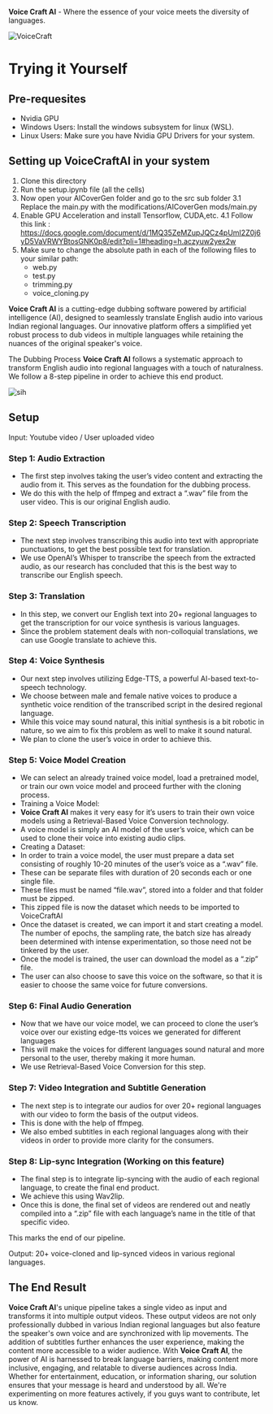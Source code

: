 **Voice Craft AI** - Where the essence of your voice meets the diversity of languages.


![VoiceCraft](https://github.com/HallowSiddharth/VoiceCraftAI/assets/120928306/8e7ac6c1-5331-4f90-8a50-4bd821b49c69)



# Trying it Yourself

## Pre-requesites
- Nvidia GPU
- Windows Users: Install the windows subsystem for linux (WSL).
- Linux Users: Make sure you have Nvidia GPU Drivers for your system.

## Setting up VoiceCraftAI in your system
1. Clone this directory
2. Run the setup.ipynb file (all the cells)
3. Now open your AICoverGen folder and go to the src sub folder
	3.1 Replace the main.py with the modifications/AICoverGen mods/main.py
4. Enable GPU Acceleration and install Tensorflow, CUDA,etc.
	4.1 Follow this link : https://docs.google.com/document/d/1MQ35ZeMZupJQCz4pUmI2Z0j6yD5VaVRWYBtosGNK0p8/edit?pli=1#heading=h.aczyuw2yex2w
5. Make sure to change the absolute path in each of the following files to your similar path:
   	- web.py
   	- test.py
   	- trimming.py
   	- voice_cloning.py

**Voice Craft AI** is a cutting-edge dubbing software powered by artificial intelligence (AI), designed to seamlessly translate English audio into various Indian regional languages. Our innovative platform offers a simplified yet robust process to dub videos in multiple languages while retaining the nuances of the original speaker's voice.

The Dubbing Process
**Voice Craft AI** follows a systematic approach to transform English audio into regional languages with a touch of naturalness. 
We follow a 8-step pipeline in order to achieve this end product.

![sih](https://github.com/HallowSiddharth/VoiceCraftAI/assets/120928306/749f2b45-d623-4049-a4dd-250313cdc4f0)

## Setup
Input: Youtube video / User uploaded video 

### Step 1: Audio Extraction
- The first step involves taking the user’s video content and extracting the audio from it. This serves as the foundation for the dubbing process.
- We do this with the help of ffmpeg and extract a “.wav” file from the user video. This is our original English audio.

### Step 2: Speech Transcription
- The next step involves transcribing this audio into text with appropriate punctuations, to get the best possible text for translation.
- We use OpenAI’s Whisper to transcribe the speech from the extracted audio, as our research has concluded that this is the best way to transcribe our English speech.

### Step 3: Translation
- In this step, we convert our English text into 20+ regional languages to get the transcription for our voice synthesis is various languages.
- Since the problem statement deals with non-colloquial translations, we can use Google translate to achieve this.

### Step 4: Voice Synthesis
- Our next step involves utilizing Edge-TTS, a powerful AI-based text-to-speech technology.
- We choose between male and female native voices to produce a synthetic voice rendition of the transcribed script in the desired regional language.
- While this voice may sound natural, this initial synthesis is a bit robotic in nature, so we aim to fix this problem as well to make it sound natural.
- We plan to clone the user’s voice in order to achieve this.

### Step 5: Voice Model Creation
- We can select an already trained voice model, load a pretrained model, or train our own voice model and proceed further with the cloning process.
- Training a Voice Model:
- **Voice Craft AI** makes it very easy for it’s users to train their own voice models using a Retrieval-Based Voice Conversion technology.
- A voice model is simply an AI model of the user’s voice, which can be used to clone their voice into existing audio clips.
- Creating a Dataset:
- In order to train a voice model, the user must prepare a data set consisting of roughly 10-20 minutes of the user’s voice as a “.wav” file.
- These can be separate files with duration of 20 seconds each or one single file.
- These files must be named “file<number>.wav”, stored into a folder and that folder must be zipped.
- This zipped file is now the dataset which needs to be imported to VoiceCraftAI
- Once the dataset is created, we can import it and start creating a model. The number of epochs, the sampling rate, the batch size has already been determined with intense experimentation, so those need not be tinkered by the user.
- Once the model is trained, the user can download the model as a “.zip” file.
- The user can also choose to save this voice on the software, so that it is easier to choose the same voice for future conversions.



### Step 6: Final Audio Generation
- Now that we have our voice model, we can proceed to clone the user’s voice over our existing edge-tts voices we generated for different languages
- This will make the voices for different languages sound natural and more personal to the user, thereby making it more human.
- We use Retrieval-Based Voice Conversion for this step.

### Step 7: Video Integration and Subtitle Generation
- The next step is to integrate our audios for over 20+ regional languages with our video to form the basis of the output videos.
- This is done with the help of ffmpeg.
- We also embed subtitles in each regional languages along with their videos in order to provide more clarity for the consumers.

### Step 8: Lip-sync Integration (Working on this feature)
- The final step is to integrate lip-syncing with the audio of each regional language, to create the final end product.
- We achieve this using Wav2lip.
- Once this is done, the final set of videos are rendered out and neatly compiled into a “.zip” file with each language’s name in the title of that specific video.

This marks the end of our pipeline.

Output: 20+ voice-cloned and lip-synced videos in various regional languages.








## The End Result
**Voice Craft AI**'s unique pipeline takes a single video as input and transforms it into multiple output videos. These output videos are not only professionally dubbed in various Indian regional languages but also feature the speaker's own voice and are synchronized with lip movements. The addition of subtitles further enhances the user experience, making the content more accessible to a wider audience.
With **Voice Craft AI**, the power of AI is harnessed to break language barriers, making content more inclusive, engaging, and relatable to diverse audiences across India. Whether for entertainment, education, or information sharing, our solution ensures that your message is heard and understood by all.
We're experimenting on more features actively, if you guys want to contribute, let us know.





						

